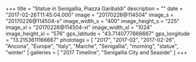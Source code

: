 +++
title = "Statue in Senigallia, Piazza Garibaldi"
description = ""
date = "2017-02-26T11:45:04.000"
image = "20170226@114504"
image_s = "20170226@114504-s"
image_width_s = "400"
image_height_s = "225"
image_xl = "20170226@114504-xl"
image_width_xl = "1024"
image_height_xl = "576"
gps_latitude = "43.7140777666667"
gps_longitude = "13.2153611166667"
phototags = [ "2017", "2017-02", "2017-02-26", "Ancona", "Europe", "Italy", "Marche", "Senigallia", "morning", "statue", "winter" ]
galleries = [ "2017 Timeline", "Senigallia City and Seaside" ]
+++
